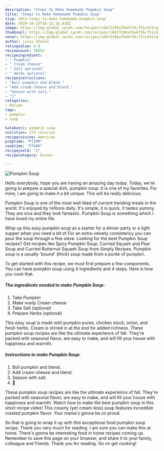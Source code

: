 ```yaml
---
description: "Steps to Make Homemade Pumpkin Soup"
title: "Steps to Make Homemade Pumpkin Soup"
slug: 2013-steps-to-make-homemade-pumpkin-soup
date: 2020-10-15T18:12:16.816Z
image: https://img-global.cpcdn.com/recipes/c6bf3196a7babf26/751x532cq70/pumpkin-soup-recipe-main-photo.jpg
thumbnail: https://img-global.cpcdn.com/recipes/c6bf3196a7babf26/751x532cq70/pumpkin-soup-recipe-main-photo.jpg
cover: https://img-global.cpcdn.com/recipes/c6bf3196a7babf26/751x532cq70/pumpkin-soup-recipe-main-photo.jpg
author: Lucas Steele
ratingvalue: 4.8
reviewcount: 36854
recipeingredient:
- " Pumpkin"
- " Cream cheese"
- " Salt optional"
- " Herbs optional"
recipeinstructions:
- "Boil pumpkin and blend."
- "Add cream cheese and blend."
- "Season with salt."
- "🤤"
categories:
- Recipe
tags:
- pumpkin
- soup

katakunci: pumpkin soup 
nutrition: 273 calories
recipecuisine: American
preptime: "PT29M"
cooktime: "PT46M"
recipeyield: "2"
recipecategory: Dinner

---
```



![Pumpkin Soup](https://img-global.cpcdn.com/recipes/c6bf3196a7babf26/751x532cq70/pumpkin-soup-recipe-main-photo.jpg)

Hello everybody, hope you are having an amazing day today. Today, we're going to prepare a special dish, pumpkin soup. It is one of my favorites. For mine, I am going to make it a bit unique. This will be really delicious.

Pumpkin Soup is one of the most well liked of current trending meals in the world. It's enjoyed by millions daily. It's simple, it is quick, it tastes yummy. They are nice and they look fantastic. Pumpkin Soup is something which I have loved my entire life.

Whip up this easy pumpkin soup as a starter for a dinner party or a light supper when you need a bit of For an extra-velvety consistency you can pour the soup through a fine sieve. Looking for the best Pumpkin Soup recipes? Get recipes like Spicy Pumpkin Soup, Curried Squash and Pear Soup and Curried Butternut Squash Soup from Simply Recipes. Pumpkin soup is a usually &#39;bound&#39; (thick) soup made from a purée of pumpkin.


To get started with this recipe, we must first prepare a few components. You can have pumpkin soup using 4 ingredients and 4 steps. Here is how you cook that.

<!--inarticleads1-->

##### The ingredients needed to make Pumpkin Soup:

1. Take  Pumpkin
1. Make ready  Cream cheese
1. Take  Salt (optional)
1. Prepare  Herbs (optional)


This easy soup is made with pumpkin puree, chicken stock, onion, and fresh herbs. Cream is stirred in at the end for added richness. These pumpkin soup recipes are like the ultimate experience of fall. They&#39;re packed with seasonal flavor, are easy to make, and will fill your house with happiness and warmth. 

<!--inarticleads2-->

##### Instructions to make Pumpkin Soup:

1. Boil pumpkin and blend.
1. Add cream cheese and blend.
1. Season with salt.
1. 🤤


These pumpkin soup recipes are like the ultimate experience of fall. They&#39;re packed with seasonal flavor, are easy to make, and will fill your house with happiness and warmth. Watch how to make the best pumpkin soup in this short recipe video! This creamy (yet cream-less) soup features incredible roasted pumpkin flavor. Your mama&#39;s gonna be so proud. 

So that is going to wrap it up with this exceptional food pumpkin soup recipe. Thank you very much for reading. I am sure you can make this at home. There's gonna be interesting food in home recipes coming up. Remember to save this page on your browser, and share it to your family, colleague and friends. Thank you for reading. Go on get cooking!
